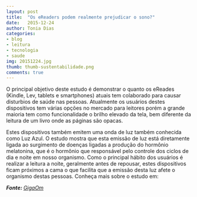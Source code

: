 ```yaml
---
layout: post
title:  "Os eReaders podem realmente prejudicar o sono?"
date:   2015-12-24
author: Tonia Dias
categories: 
- blog
- leitura
- tecnologia
- saude
img: 20151224.jpg
thumb: thumb-sustentabilidade.png
comments: true
---
```


O principal objetivo deste estudo é demonstrar o quanto os eReades (Kindle, Lev, tablets e smartphones) atuais tem colaborado para causar disturbios de saúde nas pessoas. Atualmente os usuários destes dispositivos tem várias opções no mercado para leitores porém a grande maioria tem como funcionalidade o brilho elevado da tela, bem diferente da leitura de um livro onde as páginas são opacas. <!--more-->

Estes dispositivos também emitem uma onda de luz também conhecida como Luz Azul. O estudo mostra que esta emissão de luz está diretamente ligada ao surgimento de doenças ligadas a produção do hormônio melatonina, que é o hormônio que responsável pelo controle dos ciclos de dia e noite em nosso organismo. Como o principal hábito dos usuários é realizar a leitura a noite, geralmente antes de repousar, estes dispositivos ficam próximos a cama o que facilita que a emissão desta luz afete o organismo destas pessoas. Conheça mais sobre o estudo em:

<i><b>Fonte: </b><a href="https://gigaom.com/2014/12/23/do-e-readers-really-harm-sleep-depends-what-you-call-an-e-reader/">GigaOm</a></i>